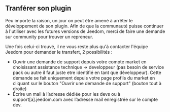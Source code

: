 ## Tranférer son plugin

Peu importe la raison, un jour on peut être amené à arrêter le développement de son plugin. Afin de que la communauté puisse continuer à l'utiliser avec les futures versions de Jeedom, merci de faire une demande sur community pour trouver un repreneur.

Une fois celui-ci trouvé, il ne vous reste plus qu'à contacter l'équipe Jeedom pour demander le transfert, 2 possibilités :
- Ouvrir une demande de support depuis votre compte market en choisissant assistance technique -> developpeur (pas besoin de service pack ou autre il faut juste etre identifié en tant que développeur). Cette demande se fait uniquement depuis votre page profils du market en cliquant sur le bouton "Ouvrir une demande de support" (bouton tout à droite)
- Écrire un mail à l’adresse dédiée pour les devs ou à support[a].jeedom.com avec l’adresse mail enregistrée sur le compte dev.
